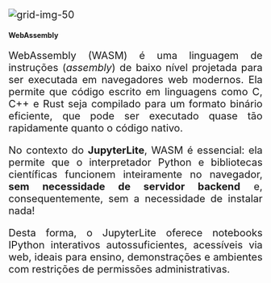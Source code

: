 <style scoped>

p {
    font-size: 20px;
    text-align: justify;
}

</style>

<div class="grid-33-66">
<div class="column-container">


![grid-img-50](https://upload.wikimedia.org/wikipedia/commons/thumb/1/1f/WebAssembly_Logo.svg/250px-WebAssembly_Logo.svg.png)

</div>
<div class="column-container">

<!-- _class: lead -->
#### WebAssembly

WebAssembly (WASM) é uma linguagem de instruções (_assembly_) de baixo nível projetada para ser executada em navegadores web modernos. Ela permite que código escrito em linguagens como C, C++ e Rust seja compilado para um formato binário eficiente, que pode ser executado quase tão rapidamente quanto o código nativo.

No contexto do **JupyterLite**, WASM é essencial: ela permite que o interpretador Python e bibliotecas científicas funcionem inteiramente no navegador, **sem necessidade de servidor backend** e, consequentemente, sem a necessidade de instalar nada!

Desta forma, o JupyterLite oferece notebooks IPython interativos autossuficientes, acessíveis via web, ideais para ensino, demonstrações e ambientes com restrições de permissões administrativas.

</div>
</div>
